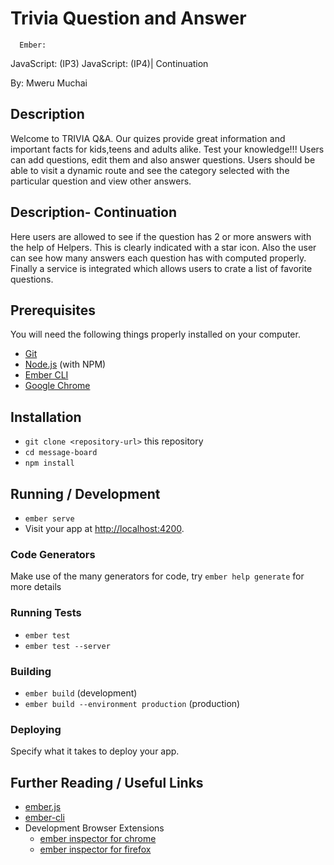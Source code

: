 # Trivia Question and Answer
      Ember:
JavaScript: (IP3)
JavaScript: (IP4)| Continuation

By: Mweru Muchai

## Description
Welcome to TRIVIA Q&A. Our quizes provide great information and important facts for kids,teens and adults alike. Test your knowledge!!!
Users can add questions, edit them and also answer questions. Users should be able to visit a dynamic route and see the category selected with the particular question and view other answers.

## Description- Continuation
Here users are allowed to see if the question has 2 or more answers with the help of Helpers. This is clearly indicated with a star icon. Also the user can see how many answers each question has with computed properly. Finally a service is integrated which allows users to crate a list of favorite questions.

## Prerequisites

You will need the following things properly installed on your computer.

* [Git](https://git-scm.com/)
* [Node.js](https://nodejs.org/) (with NPM)
* [Ember CLI](https://ember-cli.com/)
* [Google Chrome](https://google.com/chrome/)

## Installation

* `git clone <repository-url>` this repository
* `cd message-board`
* `npm install`

## Running / Development

* `ember serve`
* Visit your app at [http://localhost:4200](http://localhost:4200).

### Code Generators

Make use of the many generators for code, try `ember help generate` for more details

### Running Tests

* `ember test`
* `ember test --server`

### Building

* `ember build` (development)
* `ember build --environment production` (production)

### Deploying

Specify what it takes to deploy your app.

## Further Reading / Useful Links

* [ember.js](https://emberjs.com/)
* [ember-cli](https://ember-cli.com/)
* Development Browser Extensions
  * [ember inspector for chrome](https://chrome.google.com/webstore/detail/ember-inspector/bmdblncegkenkacieihfhpjfppoconhi)
  * [ember inspector for firefox](https://addons.mozilla.org/en-US/firefox/addon/ember-inspector/)
